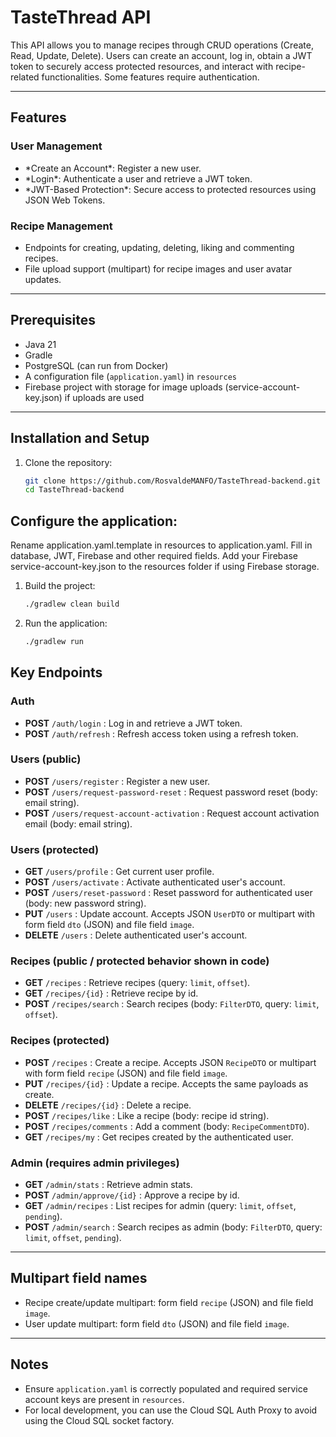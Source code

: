 # TasteThread API

This API allows you to manage recipes through CRUD operations (Create, Read, Update, Delete). Users can create an account, log in, obtain a JWT token to securely access protected resources, and interact with recipe-related functionalities. Some features require authentication.

---

## Features

### User Management
- \*Create an Account\*: Register a new user.
- \*Login\*: Authenticate a user and retrieve a JWT token.
- \*JWT-Based Protection\*: Secure access to protected resources using JSON Web Tokens.

### Recipe Management
- Endpoints for creating, updating, deleting, liking and commenting recipes.
- File upload support (multipart) for recipe images and user avatar updates.

---

## Prerequisites

- Java 21
- Gradle
- PostgreSQL (can run from Docker)
- A configuration file (`application.yaml`) in `resources`
- Firebase project with storage for image uploads (service-account-key.json) if uploads are used

---

## Installation and Setup

1. Clone the repository:
   ```bash
   git clone https://github.com/RosvaldeMANFO/TasteThread-backend.git
   cd TasteThread-backend
    ```

## Configure the application:

Rename application.yaml.template in resources to application.yaml.
Fill in database, JWT, Firebase and other required fields.
Add your Firebase service-account-key.json to the resources folder if using Firebase storage.

1. Build the project:
    ```bash
    ./gradlew clean build
    ```
    
2. Run the application:
    ```bash
    ./gradlew run
    ```

## Key Endpoints

### Auth
- **POST** `/auth/login` : Log in and retrieve a JWT token.  
- **POST** `/auth/refresh` : Refresh access token using a refresh token.

### Users (public)
- **POST** `/users/register` : Register a new user.  
- **POST** `/users/request-password-reset` : Request password reset (body: email string).  
- **POST** `/users/request-account-activation` : Request account activation email (body: email string).

### Users (protected)
- **GET** `/users/profile` : Get current user profile.  
- **POST** `/users/activate` : Activate authenticated user's account.  
- **POST** `/users/reset-password` : Reset password for authenticated user (body: new password string).  
- **PUT** `/users` : Update account. Accepts JSON `UserDTO` or multipart with form field `dto` (JSON) and file field `image`.  
- **DELETE** `/users` : Delete authenticated user's account.

### Recipes (public / protected behavior shown in code)
- **GET** `/recipes` : Retrieve recipes (query: `limit`, `offset`).  
- **GET** `/recipes/{id}` : Retrieve recipe by id.  
- **POST** `/recipes/search` : Search recipes (body: `FilterDTO`, query: `limit`, `offset`).

### Recipes (protected)
- **POST** `/recipes` : Create a recipe. Accepts JSON `RecipeDTO` or multipart with form field `recipe` (JSON) and file field `image`.  
- **PUT** `/recipes/{id}` : Update a recipe. Accepts the same payloads as create.  
- **DELETE** `/recipes/{id}` : Delete a recipe.  
- **POST** `/recipes/like` : Like a recipe (body: recipe id string).  
- **POST** `/recipes/comments` : Add a comment (body: `RecipeCommentDTO`).  
- **GET** `/recipes/my` : Get recipes created by the authenticated user.

### Admin (requires admin privileges)
- **GET** `/admin/stats` : Retrieve admin stats.  
- **POST** `/admin/approve/{id}` : Approve a recipe by id.  
- **GET** `/admin/recipes` : List recipes for admin (query: `limit`, `offset`, `pending`).  
- **POST** `/admin/search` : Search recipes as admin (body: `FilterDTO`, query: `limit`, `offset`, `pending`).

---

## Multipart field names
- Recipe create/update multipart: form field `recipe` (JSON) and file field `image`.  
- User update multipart: form field `dto` (JSON) and file field `image`.

---

## Notes
- Ensure `application.yaml` is correctly populated and required service account keys are present in `resources`.  
- For local development, you can use the Cloud SQL Auth Proxy to avoid using the Cloud SQL socket factory.